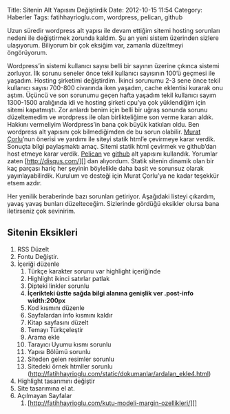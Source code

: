 Title: Sitenin Alt Yapısını Değiştirdik
Date: 2012-10-15 11:54
Category: Haberler
Tags: fatihhayrioglu.com, wordpress, pelican, github

Uzun süredir wordpress alt yapısı ile devam ettiğim sitemi hosting
sorunları nedeni ile değiştirmek zorunda kaldım. Şu an yeni sistem
üzerinden sizlere ulaşıyorum. Biliyorum bir çok eksiğim var, zamanla
düzeltmeyi öngörüyorum.

Wordpress’in sistemi kullanıcı sayısı belli bir sayının üzerine çıkınca
sistemi zorluyor. İlk sorunu seneler önce tekil kullanıcı sayısının
100’ü geçmesi ile yaşadım. Hosting şirketimi değiştirdim. İkinci
sorunumu 2-3 sene önce tekil kullanıcı sayısı 700-800 civarında iken
yaşadım, cache eklentisi kurarak onu aştım. Üçüncü ve son sorunumu geçen
hafta yaşadım tekil kullanıcı sayım 1300-1500 aralığında idi ve hosting
şirketi cpu’ya çok yüklendiğim için sitemi kapatmıştı. Zor anlardı benim
için belli bir uğraş sonunda sorunu düzeltemedim ve wordpress ile olan
birlikteliğime son verme kararı aldık. Hakkını vermeliyim Wordpress’in
bana çok büyük katkıları oldu.  Ben wordpress alt yapısını çok
bilmediğimden de bu sorun olabilir. [Murat Çorlu][]’nun önerisi ve
yardımı ile siteyi statik html’e çevirmeye karar verdik. Sonuçta bilgi
paylaşmaktı amaç. Sitemi statik html çevirmek ve github’dan host etmeye
karar verdik. [Pelican][] ve [github][] alt yapısını kullandık. Yorumlar
zaten [http://disqus.com/][] dan alıyordum. Statik sitenin dinamik olan
bir kaç parçası hariç her şeyinin böylelikle daha basit ve sorunsuz
olarak yayınlayabilirdik. Kurulum ve desteği için Murat Çorlu’ya ne
kadar teşekkür etsem azdır.

Her yenilik beraberinde bazı sorunları getiriyor. Aşağıdaki listeyi
çıkardım, yavaş yavaş bunları düzelteceğim. Sizlerinde gördüğü eksikler
olursa bana iletirseniz çok sevinirim.

Sitenin Eksikleri
-----------------

1.  RSS Düzelt
2.  Fontu Değiştir.
3.  İçeriği düzenle
	1.  Türkçe karakter sorunu var highlight içeriğinde
    2.  Highlight ikinci satırlar patlak
    3.  Dipteki linkler sorunlu
    4.  **İçerikteki üstte sağda bilgi alanına genişlik ver .post-info
        width:200px**
    5.  Kod kısmını düzenle
    6.  Sayfalardan info kısmını kaldır
    7.  Kitap sayfasını düzelt
    8.  Temayı Türkçeleştir
    9.  Arama ekle
    10. Tarayıcı Uyumu kısmı sorunlu
    11. Yapısı Bölümü sorunlu
    12. Siteden gelen resimler sorunlu
    13. Sitedeki örnek htmller sorunlu (http://fatihhayrioglu.com/static/dokumanlar/ardalan_ekle4.html)
4.  Highlight tasarımını değiştir
5.  Site tasarımına el at.
6.  Açılmayan Sayfalar
	1.  [http://fatihhayrioglu.com/kutu-modeli-margin-ozellikleri/][]

  [Murat Çorlu]: http://muratcorlu.com/
  [Pelican]: http://docs.getpelican.com/en/3.0/
  [github]: https://github.com/
  [http://disqus.com/]: http://disqus.com/
  [http://fatihhayrioglu.com/kutu-modeli-margin-ozellikleri/]: http://fatihhayrioglu.com/kutu-modeli-margin-ozellikleri/